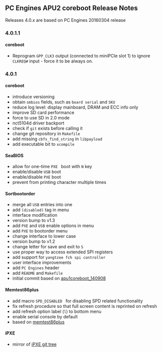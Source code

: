 PC Engines APU2 coreboot Release Notes
--------------------------------------

Releases 4.0.x are based on PC Engines 20160304 release

### 4.0.1.1

#### coreboot

  * Reprogram `GPP_CLK3` output (connected to miniPCIe slot 1) to ignore `CLKREQ#`
    input - force it to be always on.

### 4.0.1

#### coreboot

  * introduce versioning
  * obtain `smbios` fields, such as `board serial` and `SKU`
  * reduce log level: display mainboard, DRAM and ECC info only
  * improve SD card performance
  * force to use SD in 2.0 mode
  * nct5104d driver backport
  * check if `git` exists before calling it
  * change git repository in `Makefile`
  * add missing `cbfs_find_string` in `libpayload`
  * add executable bit to `xcompile`

#### SeaBIOS

  * allow for one-time `PXE ` boot with `N` key
  * enable/disable `USB` boot
  * enable/disable `PXE` boot
  * prevent from printing character multiple times

#### Sortbootorder

  * merge all `USB` entries into one
  * add `(disabled)` tag in menu
  * interface modification
  * version bump to v1.3
  * add `PXE` and `USB` enable options in menu
  * add `PXE` to bootorder menu
  * change interface to lower case
  * version bump to v1.2
  * change letter for save and exit to `S`
  * use proper way to access extended SPI registers
  * add support for `yangtzee fch spi controller`
  * user interface improvements
  * add `PC Engines` header
  * add `README` and `Makefile`
  * initial commit based on
    [apu1coreboot_140908](http://pcengines.ch/tmp/coreboot_140908.tar.gz)

#### Memtest86plus

  * add macro `SPD_DISABLED ` for disabling SPD related functionality
  * fix refresh procedure so that full screen content is reprinted on refresh
  * add refresh option label (`l`) to bottom menu
  * enable serial console by default
  * based on [memtest86plus](https://review.coreboot.org/cgit/memtest86plus.git?)

#### iPXE

  * mirror of [iPXE git tree](http://git.ipxe.org/ipxe.git)
